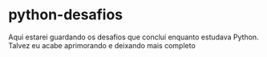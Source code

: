 # python-desafios

Aqui estarei guardando os desafios que concluí enquanto estudava Python. Talvez eu acabe aprimorando e deixando mais completo
